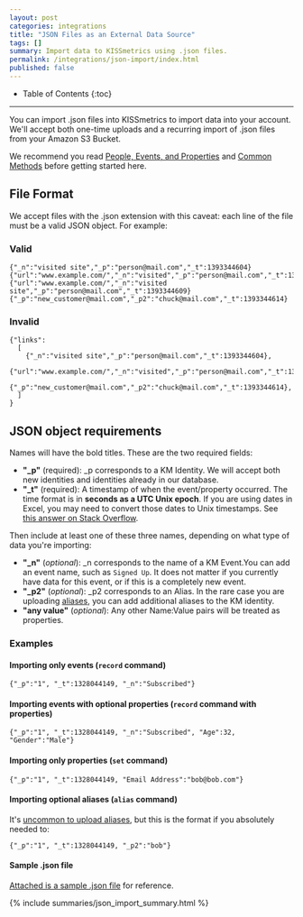 ```yaml
---
layout: post
categories: integrations
title: "JSON Files as an External Data Source"
tags: []
summary: Import data to KISSmetrics using .json files.
permalink: /integrations/json-import/index.html
published: false
---
```

* Table of Contents
{:toc}
* * *

You can import .json files into KISSmetrics to import data into your account. We'll accept both one-time uploads and a recurring import of .json files from your Amazon S3 Bucket.

We recommend you read [People, Events, and Properties][pep] and [Common Methods][common-methods] before getting started here.

## File Format

We accept files with the .json extension with this caveat: each line of the file must be a valid JSON object. For example:


### Valid

```
{"_n":"visited site","_p":"person@mail.com","_t":1393344604}
{"url":"www.example.com/","_n":"visited","_p":"person@mail.com","_t":1393344607}
{"url":"www.example.com/","_n":"visited site","_p":"person@mail.com","_t":1393344609}
{"_p":"new_customer@mail.com","_p2":"chuck@mail.com","_t":1393344614}
```

### Invalid

```
{"links":
  [
    {"_n":"visited site","_p":"person@mail.com","_t":1393344604},
    {"url":"www.example.com/","_n":"visited","_p":"person@mail.com","_t":1393344607},
    {"_p":"new_customer@mail.com","_p2":"chuck@mail.com","_t":1393344614},
  ]
}
```


## JSON object requirements

Names will have the bold titles. These are the two required fields:

* **"_p"** (required): _p corresponds to a KM Identity. We will accept both new identities and identities already in our database.
* **"_t"** (required): A timestamp of when the event/property occurred. The time format is in **seconds as a UTC Unix epoch**. If you are using dates in Excel, you may need to convert those dates to Unix timestamps. See [this answer on Stack Overflow][stackoverflow].

Then include at least one of these three names, depending on what type of data you're importing:

* **"_n"** (*optional*): _n corresponds to the name of a KM Event.You can add an event name, such as `Signed Up`. It does not matter if you currently have data for this event, or if this is a completely new event.
* **"_p2"** (*optional*): _p2 corresponds to an Alias. In the rare case you are uploading [aliases][alias], you can add additional aliases to the KM identity.
* **"any value"** (*optional*): Any other Name:Value pairs will be treated as properties.

### Examples

#### Importing only events (`record` command)

```
{"_p":"1", "_t":1328044149, "_n":"Subscribed"}
```

#### Importing events with optional properties (`record` command with properties)

```
{"_p":"1", "_t":1328044149, "_n":"Subscribed", "Age":32, "Gender":"Male"}
```

#### Importing only properties (`set` command)

```
{"_p":"1", "_t":1328044149, "Email Address":"bob@bob.com"}
```

#### Importing optional aliases (`alias` command)

It's [uncommon to upload aliases][alias], but this is the format if you absolutely needed to:

```
{"_p":"1", "_t":1328044149, "_p2":"bob"}
```

#### Sample .json file

[Attached is a sample .json file][sample-json] for reference.

{% include summaries/json_import_summary.html %}

[stackoverflow]: http://stackoverflow.com/questions/1703505/excel-date-to-unix-timestamp
[pep]: /getting-started/people-events-properties
[common-methods]: /apis/common-methods
[sample-json]: http://kissmetrics-support-files.s3.amazonaws.com/assets/integrations/json-import/json-import-sample.json
[alias]: /apis/specifications#when-to-alias
